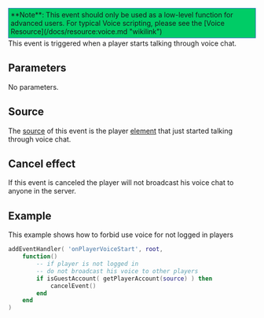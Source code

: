 <div style="border: 1px dotted blue; background: #00CC66;padding:4px;margin-bottom:2px;">
**Note**: This event should only be used as a low-level function for advanced users. For typical Voice scripting, please see the [Voice Resource](/docs/resource:voice.md "wikilink")

</div>
This event is triggered when a player starts talking through voice chat.

Parameters
----------

No parameters.

Source
------

The [source](/docs/event_system#event_source.md "wikilink") of this event is the player [element](/element.md "wikilink") that just started talking through voice chat.

Cancel effect
-------------

If this event is canceled the player will not broadcast his voice chat to anyone in the server.

Example
-------

This example shows how to forbid use voice for not logged in players

``` lua
addEventHandler( 'onPlayerVoiceStart', root,
    function()
        -- if player is not logged in
        -- do not broadcast his voice to other players
        if isGuestAccount( getPlayerAccount(source) ) then
            cancelEvent()
        end
    end
)
```
